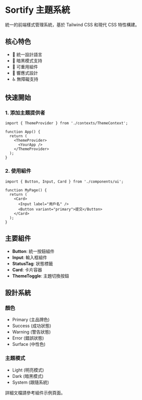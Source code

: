 # Sortify 主題系統

統一的前端樣式管理系統，基於 Tailwind CSS 和現代 CSS 特性構建。

## 核心特色

- 🎨 統一設計語言
- 🌙 暗黑模式支持  
- 🧩 可重用組件
- 📱 響應式設計
- ♿ 無障礙支持

## 快速開始

### 1. 添加主題提供者
```tsx
import { ThemeProvider } from './contexts/ThemeContext';

function App() {
  return (
    <ThemeProvider>
      <YourApp />
    </ThemeProvider>
  );
}
```

### 2. 使用組件
```tsx
import { Button, Input, Card } from './components/ui';

function MyPage() {
  return (
    <Card>
      <Input label="用戶名" />
      <Button variant="primary">提交</Button>
    </Card>
  );
}
```

## 主要組件

- **Button**: 統一按鈕組件
- **Input**: 輸入框組件
- **StatusTag**: 狀態標籤
- **Card**: 卡片容器
- **ThemeToggle**: 主題切換按鈕

## 設計系統

### 顏色
- Primary (主品牌色)
- Success (成功狀態)
- Warning (警告狀態)
- Error (錯誤狀態)
- Surface (中性色)

### 主題模式
- Light (明亮模式)
- Dark (暗黑模式)  
- System (跟隨系統)

詳細文檔請參考組件示例頁面。 